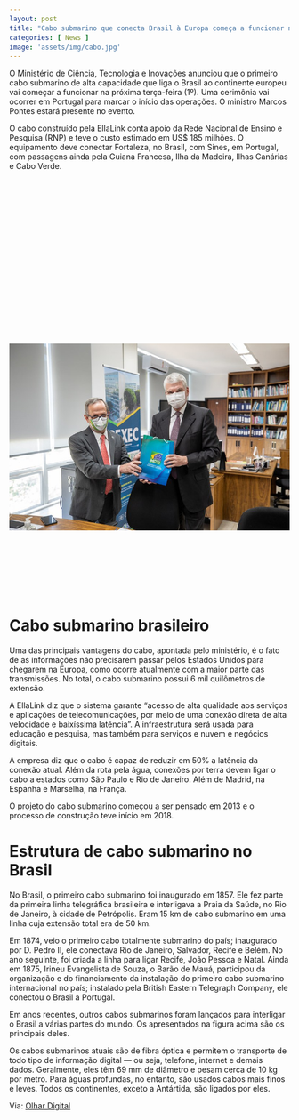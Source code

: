 ```yaml
---
layout: post
title: "Cabo submarino que conecta Brasil à Europa começa a funcionar na terça-feira"
categories: [ News ]
image: 'assets/img/cabo.jpg'
---
```


O Ministério de Ciência, Tecnologia e Inovações anunciou que o primeiro cabo submarino de alta capacidade que liga o Brasil ao continente europeu vai começar a funcionar na próxima terça-feira (1º). Uma cerimônia vai ocorrer em Portugal para marcar o início das operações. O ministro Marcos Pontes estará presente no evento.

O cabo construído pela EllaLink conta apoio da Rede Nacional de Ensino e Pesquisa (RNP) e teve o custo estimado em US$ 185 milhões. O equipamento deve conectar Fortaleza, no Brasil, com Sines, em Portugal, com passagens ainda pela Guiana Francesa, Ilha da Madeira, Ilhas Canárias e Cabo Verde.

<!-- QUADRADO -->
<script async src="//pagead2.googlesyndication.com/pagead/js/adsbygoogle.js"></script>
<ins class="adsbygoogle"
style="display:inline-block;width:336px;height:280px"
data-ad-client="ca-pub-2838251107855362"
data-ad-slot="5351066970"></ins>
<script>
(adsbygoogle = window.adsbygoogle || []).push({});
</script>

![Cabo](/assets/img/mcti.jpg)

<!-- MINI ANÚNCIO -->
<script async src="//pagead2.googlesyndication.com/pagead/js/adsbygoogle.js"></script>
<!-- Games Root -->
<ins class="adsbygoogle"
style="display:inline-block;width:730px;height:95px"
data-ad-client="ca-pub-2838251107855362"
data-ad-slot="5351066970"></ins>
<script>
(adsbygoogle = window.adsbygoogle || []).push({});
</script>

# Cabo submarino brasileiro

Uma das principais vantagens do cabo, apontada pelo ministério, é o fato de as informações não precisarem passar pelos Estados Unidos para chegarem na Europa, como ocorre atualmente com a maior parte das transmissões. No total, o cabo submarino possui 6 mil quilômetros de extensão.

A EllaLink diz que o sistema garante “acesso de alta qualidade aos serviços e aplicações de telecomunicações, por meio de uma conexão direta de alta velocidade e baixíssima latência”. A infraestrutura será usada para educação e pesquisa, mas também para serviços e nuvem e negócios digitais.

A empresa diz que o cabo é capaz de reduzir em 50% a latência da conexão atual. Além da rota pela água, conexões por terra devem ligar o cabo a estados como São Paulo e Rio de Janeiro. Além de Madrid, na Espanha e Marselha, na França.

<!-- RETANGULO LARGO 2 -->
<script async src="//pagead2.googlesyndication.com/pagead/js/adsbygoogle.js"></script>
<ins class="adsbygoogle"
style="display:block; text-align:center;"
data-ad-layout="in-article"
data-ad-format="fluid"
data-ad-client="ca-pub-2838251107855362"
data-ad-slot="8549252987"></ins>
<script>
(adsbygoogle = window.adsbygoogle || []).push({});
</script>

O projeto do cabo submarino começou a ser pensado em 2013 e o processo de construção teve início em 2018.

# Estrutura de cabo submarino no Brasil

No Brasil, o primeiro cabo submarino foi inaugurado em 1857. Ele fez parte da primeira linha telegráfica brasileira e interligava a Praia da Saúde, no Rio de Janeiro, à cidade de Petrópolis. Eram 15 km de cabo submarino em uma linha cuja extensão total era de 50 km.

Em 1874, veio o primeiro cabo totalmente submarino do país; inaugurado por D. Pedro II, ele conectava Rio de Janeiro, Salvador, Recife e Belém. No ano seguinte, foi criada a linha para ligar Recife, João Pessoa e Natal. Ainda em 1875, Irineu Evangelista de Souza, o Barão de Mauá, participou da organização e do financiamento da instalação do primeiro cabo submarino internacional no país; instalado pela British Eastern Telegraph Company, ele conectou o Brasil a Portugal.

Em anos recentes, outros cabos submarinos foram lançados para interligar o Brasil a várias partes do mundo. Os apresentados na figura acima são os principais deles.

Os cabos submarinos atuais são de fibra óptica e permitem o transporte de todo tipo de informação digital — ou seja, telefone, internet e demais dados. Geralmente, eles têm 69 mm de diâmetro e pesam cerca de 10 kg por metro. Para águas profundas, no entanto, são usados cabos mais finos e leves. Todos os continentes, exceto a Antártida, são ligados por eles.

<!-- RETANGULO LARGO -->
<script async src="https://pagead2.googlesyndication.com/pagead/js/adsbygoogle.js"></script>
<!-- Informat -->
<ins class="adsbygoogle"
style="display:block"
data-ad-client="ca-pub-2838251107855362"
data-ad-slot="2327980059"
data-ad-format="auto"
data-full-width-responsive="true"></ins>
<script>
(adsbygoogle = window.adsbygoogle || []).push({});
</script>

Via: [Olhar Digital](https://olhardigital.com.br/2021/05/31/internet-e-redes-sociais/cabo-submarino-que-conecta-brasil-a-europa-comeca-a-funcionar-na-terca-feira/)

